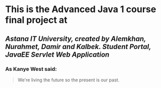 # This is the Advanced Java 1 course final project at
## *Astana IT University, created by Alemkhan, Nurahmet, Damir and Kalbek. Student Portal, JavaEE Servlet Web Application*

### As Kanye West said:

> We're living the future so
> the present is our past.
